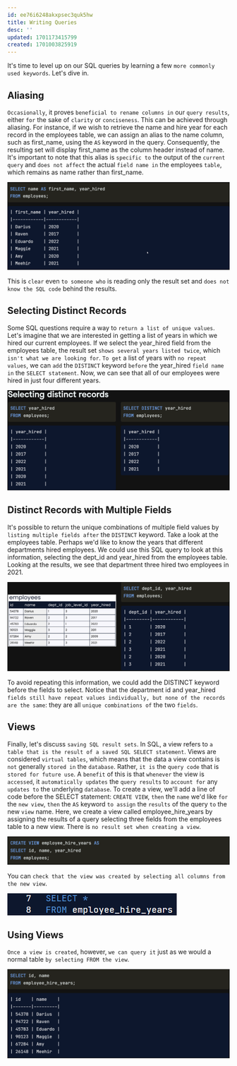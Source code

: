 ```yaml
---
id: ee76i6248akxpsec3quk5hw
title: Writing Queries
desc: ''
updated: 1701173415799
created: 1701003825919
---
```


It's time to level up on our SQL queries by learning a few `more commonly used keywords`. Let's dive in.

## Aliasing

`Occasionally`, it proves `beneficial to rename columns in` our `query results`, either `for` the sake of `clarity` or `conciseness`. This can be achieved through aliasing. For instance, if we wish to retrieve the name and hire year for each record in the employees table, we can assign an alias to the name column, such as first_name, using the `AS` keyword in the query. Consequently, the resulting set will display first_name as the column header instead of name. It's important to note that this alias is `specific to` the output of the `current query` and `does not affect` the actual `field name in` the employees `table`, which remains as name rather than first_name.

![Alt text](image-28.png)

This is `clear` even `to someone who` is reading only the result set and `does not know the SQL code` behind the results.

## Selecting Distinct Records

Some SQL questions require a way to `return a list of unique values`. Let's imagine that we are interested in getting a list of years in which we hired our current employees. If we select the year_hired field from the employees table, the result set `shows several years listed twice`, which `isn't what we are looking for`. `To get` a list of years with `no repeat values`, we can `add` the `DISTINCT` keyword `before` the year_hired `field name in` the `SELECT statement`. Now, we can see that all of our employees were hired in just four different years.

![Alt text](image-23.png)


## Distinct Records with Multiple Fields

It's possible to return the unique combinations of multiple field values by `listing multiple fields after` the `DISTINCT` keyword. Take a look at the employees table. Perhaps we'd like to know the years that different departments hired employees. We could use this SQL query to look at this information, selecting the dept_id and year_hired from the employees table. Looking at the results, we see that department three hired two employees in 2021.

![Alt text](image-24.png)

To avoid repeating this information, we could add the DISTINCT keyword before the fields to select. Notice that the department id and year_hired `fields still have repeat values individually, but none of the records are the same`: they are all `unique combinations of` the two `fields`.


## Views

Finally, let's discuss `saving SQL result sets`. In SQL, a view refers to `a table that is the result of a saved SQL SELECT statement`. Views are considered `virtual tables`, which means that the data a view contains is `not` generally `stored in` the `database`. Rather, `it is` the `query code` that is `stored for future use`. A `benefit` of this is that `whenever` the view is `accessed`, it `automatically updates` the `query results` to `account for` any `updates to` the underlying `database`. To create a view, we'll add a line of code before the SELECT statement: `CREATE VIEW`, `then` the `name` we'd like `for` the `new view`, `then` the `AS` keyword `to assign` the `results` of the query `to` the new `view` name. Here, we create a view called employee_hire_years by assigning the results of a query selecting three fields from the employees table to a new view. There is `no result set when creating a view`.

![Alt text](image-25.png)

You can `check that the view was created by selecting all columns from the new view`.

![Alt text](image-27.png)


## Using Views

`Once a view is created`, however, `we can query it` just as we would a normal table `by selecting FROM the view`.

![Alt text](image-26.png)